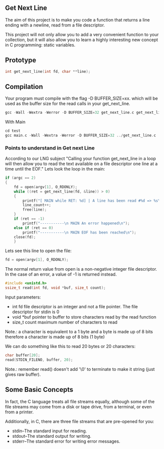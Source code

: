 ## Get Next Line

The aim of this project is to make you code a function that returns a line
ending with a newline, read from a file descriptor.

This project will not only allow you to add a very convenient function to your collection,
but it will also allow you to learn a highly interesting new concept in C programming:
static variables.

## Prototype
```c
int	get_next_line(int fd, char **line);
```
## Compilation

Your program must compile with the flag -D BUFFER_SIZE=xx. which will be used
as the buffer size for the read calls in your get_next_line.

```c
gcc -Wall -Wextra -Werror -D BUFFER_SIZE=32 get_next_line.c get_next_line_utils.c
```

With Main

```c
cd test
gcc main.c -Wall -Wextra -Werror -D BUFFER_SIZE=32 ../get_next_line.c ../get_next_line_utils.c
```

### Points to understand in Get next Line

According to our LNG subject
"Calling your function get_next_line in a loop will then allow you to read the text
available on a file descriptor one line at a time until the EOF." 
Lets look the loop in the main:

```c
if (argc == 2)
{
	fd = open(argv[1], O_RDONLY);
	while ((ret = get_next_line(fd, &line)) > 0)
	{
		printf("[ MAIN while RET: %d] | A line has been read #%d => %s\n", ret, line_count, line);
		line_count++;
		free(line);
	}
	if (ret == -1)
		printf("-----------\n MAIN An error happened\n");
	else if (ret == 0)
		printf("-----------\n MAIN EOF has been reached\n");
	close(fd);
	}
```

Lets see this line to open the file:
```c
fd = open(argv[1], O_RDONLY);
```

The normal return value from open is a non-negative integer file descriptor. In the case of an error, a value of -1 is returned instead.

```c
#include <unistd.h>
ssize_t read(int fd, void *buf, size_t count);
```
Input parameters:
- int fd file descriptor is an integer and not a file pointer. The file descriptor for stdin is 0
- void *buf pointer to buffer to store characters read by the read function
- size_t count maximum number of characters to read

Note.: a character is equivalent to a 1 byte and a byte is made up of 8 bits therefore a character is made up of 8 bits (1 byte)

We can do something like this to read 20 bytes or 20 characters:
```c
char buffer[20];
read(STDIN_FILENO, buffer, 20);
```

Note.: remember read() doesn't add '\0' to terminate to make it string (just gives raw buffer).

## Some Basic Concepts

In fact, the C language treats all file streams equally, although some of the file streams may come from a disk or tape drive, from a terminal, or even from a printer.

Additionally, in C, there are three file streams that are pre-opened for you:
- stdin–The standard input for reading.
- stdout–The standard output for writing.
- stderr–The standard error for writing error messages.